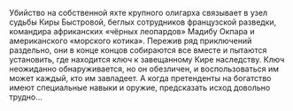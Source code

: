 <!--2025-05-09 22:27:23-->
Убийство на собственной яхте крупного олигарха связывает в узел судьбы Киры Быстровой, беглых сотрудников французской разведки, командира африканских «чёрных леопардов» Мадибу Окпара и американского «морского котика». Пережив ряд приключений раздельно, они в конце концов собираются все вместе и пытаются установить, где находится ключ к завещанному Кире наследству. Ключ неожиданно обнаруживается, но он обезличен, и воспользоваться им может каждый, кто им завладеет. А когда претенденты на богатство имеют специальные навыки и оружие, предсказать исход довольно трудно…